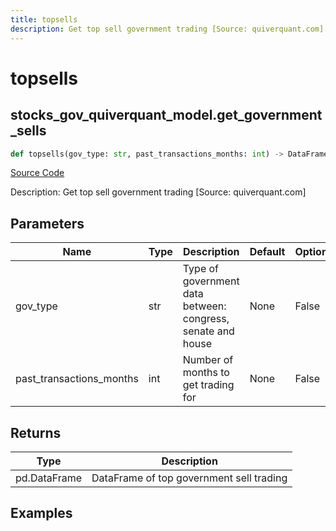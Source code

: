 ```yaml
---
title: topsells
description: Get top sell government trading [Source: quiverquant.com]
---
```

# topsells

## stocks_gov_quiverquant_model.get_government_sells

```python
def topsells(gov_type: str, past_transactions_months: int) -> DataFrame:
```
[Source Code](https://github.com/OpenBB-finance/OpenBBTerminal/tree/main/openbb_terminal/stocks/government/quiverquant_model.py#L286)

Description: Get top sell government trading [Source: quiverquant.com]

## Parameters

| Name | Type | Description | Default | Optional |
| ---- | ---- | ----------- | ------- | -------- |
| gov_type | str | Type of government data between: congress, senate and house | None | False |
| past_transactions_months | int | Number of months to get trading for | None | False |

## Returns

| Type | Description |
| ---- | ----------- |
| pd.DataFrame | DataFrame of top government sell trading |

## Examples


